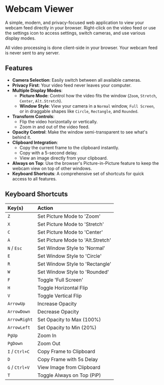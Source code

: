 # Webcam Viewer

A simple, modern, and privacy-focused web application to view your webcam feed directly in your browser. Right-click on the video feed or use the settings icon to access settings, switch cameras, and use various display modes.

All video processing is done client-side in your browser. Your webcam feed is never sent to any server.

## Features

*   **Camera Selection**: Easily switch between all available cameras.
*   **Privacy First**: Your video feed never leaves your computer.
*   **Multiple Display Modes**:
    *   **Picture Mode**: Control how the video fits the window (`Zoom`, `Stretch`, `Center`, `Alt.Stretch`).
    *   **Window Style**: View your camera in a `Normal` window, `Full Screen`, or in draggable shapes like `Circle`, `Rectangle`, and `Rounded`.
*   **Transform Controls**:
    *   Flip the video horizontally or vertically.
    *   Zoom in and out of the video feed.
*   **Opacity Control**: Make the window semi-transparent to see what's behind it.
*   **Clipboard Integration**:
    *   Copy the current frame to the clipboard instantly.
    *   Copy with a 5-second delay.
    *   View an image directly from your clipboard.
*   **Always on Top**: Use the browser's Picture-in-Picture feature to keep the webcam view on top of other windows.
*   **Keyboard Shortcuts**: A comprehensive set of shortcuts for quick access to all features.

## Keyboard Shortcuts

| Key(s) | Action |
| :--- | :--- |
| `Z` | Set Picture Mode to 'Zoom' |
| `X` | Set Picture Mode to 'Stretch' |
| `C` | Set Picture Mode to 'Center' |
| `A` | Set Picture Mode to 'Alt.Stretch' |
| `N` / `Esc` | Set Window Style to 'Normal' |
| `E` | Set Window Style to 'Circle' |
| `R` | Set Window Style to 'Rectangle' |
| `W` | Set Window Style to 'Rounded' |
| `F` | Toggle 'Full Screen' |
| `H` | Toggle Horizontal Flip |
| `V` | Toggle Vertical Flip |
| `ArrowUp` | Increase Opacity |
| `ArrowDown` | Decrease Opacity |
| `ArrowRight` | Set Opacity to Max (100%) |
| `ArrowLeft` | Set Opacity to Min (20%) |
| `PgUp` | Zoom In |
| `PgDown` | Zoom Out |
| `I` / `Ctrl+C` | Copy Frame to Clipboard |
| `D` | Copy Frame with 5s Delay |
| `G` / `Ctrl+V` | View Image from Clipboard |
| `T` | Toggle Always on Top (PiP) |